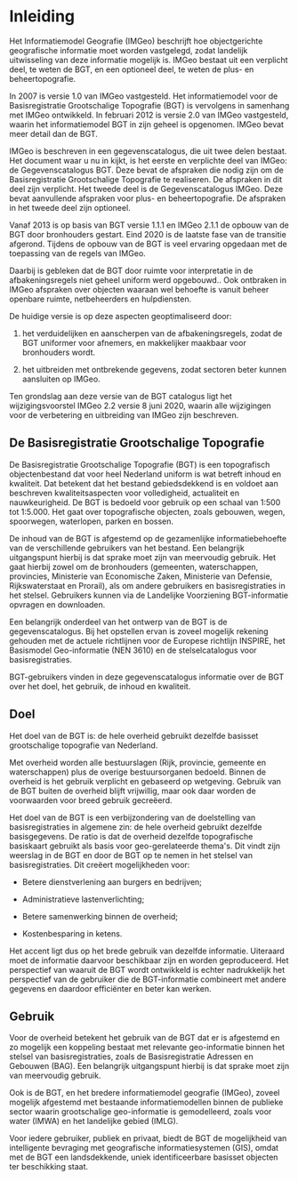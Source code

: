 Inleiding
=========

Het Informatiemodel Geografie (IMGeo) beschrijft hoe objectgerichte geografische
informatie moet worden vastgelegd, zodat landelijk uitwisseling van deze
informatie mogelijk is. IMGeo bestaat uit een verplicht deel, te weten de BGT,
en een optioneel deel, te weten de plus- en beheertopografie.

In 2007 is versie 1.0 van IMGeo vastgesteld. Het informatiemodel voor de
Basisregistratie Grootschalige Topografie (BGT) is vervolgens in samenhang met
IMGeo ontwikkeld. In februari 2012 is versie 2.0 van IMGeo vastgesteld, waarin
het informatiemodel BGT in zijn geheel is opgenomen. IMGeo bevat meer detail dan
de BGT.

IMGeo is beschreven in een gegevenscatalogus, die uit twee delen bestaat. Het
document waar u nu in kijkt, is het eerste en verplichte deel van IMGeo:
de Gegevenscatalogus BGT. Deze bevat de afspraken die nodig zijn om
de Basisregistratie Grootschalige Topografie te realiseren. De afspraken in
dit deel zijn verplicht. Het tweede deel is de Gegevenscatalogus IMGeo.
Deze bevat aanvullende afspraken voor plus- en beheertopografie. De
afspraken in het tweede deel zijn optioneel.

Vanaf 2013 is op basis van BGT versie 1.1.1 en IMGeo 2.1.1 de opbouw van de BGT
door bronhouders gestart. Eind 2020 is de laatste fase van de transitie
afgerond. Tijdens de opbouw van de BGT is veel ervaring opgedaan met de
toepassing van de regels van IMGeo.

Daarbij is gebleken dat de BGT door ruimte voor interpretatie in de
afbakeningsregels niet geheel uniform werd opgebouwd.. Ook ontbraken in IMGeo
afspraken over objecten waaraan wel behoefte is vanuit beheer openbare ruimte,
netbeheerders en hulpdiensten.

De huidige versie is op deze aspecten geoptimaliseerd door:

1.  het verduidelijken en aanscherpen van de afbakeningsregels, zodat de BGT
    uniformer voor afnemers, en makkelijker maakbaar voor bronhouders wordt.

2.  het uitbreiden met ontbrekende gegevens, zodat sectoren beter kunnen
    aansluiten op IMGeo.

Ten grondslag aan deze versie van de BGT catalogus ligt het wijzigingsvoorstel
IMGeo 2.2 versie 8 juni 2020, waarin alle wijzigingen voor de verbetering en
uitbreiding van IMGeo zijn beschreven.

De Basisregistratie Grootschalige Topografie
--------------------------------------------

De Basisregistratie Grootschalige Topografie (BGT) is een topografisch
objectenbestand dat voor heel Nederland uniform is wat betreft inhoud en
kwaliteit. Dat betekent dat het bestand gebiedsdekkend is en voldoet aan
beschreven kwaliteitsaspecten voor volledigheid, actualiteit en nauwkeurigheid.
De BGT is bedoeld voor gebruik op een schaal van 1:500 tot 1:5.000. Het gaat
over topografische objecten, zoals gebouwen, wegen, spoorwegen, waterlopen,
parken en bossen.

De inhoud van de BGT is afgestemd op de gezamenlijke informatiebehoefte van de
verschillende gebruikers van het bestand. Een belangrijk uitgangspunt hierbij is
dat sprake moet zijn van meervoudig gebruik. Het gaat hierbij zowel om de
bronhouders (gemeenten, waterschappen, provincies, Ministerie van Economische
Zaken, Ministerie van Defensie, Rijkswaterstaat en Prorail), als om andere
gebruikers en basisregistraties in het stelsel. Gebruikers kunnen via de
Landelijke Voorziening BGT-informatie opvragen en downloaden.

Een belangrijk onderdeel van het ontwerp van de BGT is de gegevenscatalogus. Bij
het opstellen ervan is zoveel mogelijk rekening gehouden met de actuele
richtlijnen voor de Europese richtlijn INSPIRE, het Basismodel Geo-informatie
(NEN 3610) en de stelselcatalogus voor basisregistraties.

BGT-gebruikers vinden in deze gegevenscatalogus informatie over de BGT over het
doel, het gebruik, de inhoud en kwaliteit.

Doel
----

Het doel van de BGT is: de hele over­heid gebruikt dezelfde basisset
grootschalige topografie van Nederland.

Met overheid worden alle bestuurslagen (Rijk, provincie, gemeente en
waterschappen) plus de overige bestuursorganen bedoeld. Binnen de overheid is
het gebruik verplicht en gebaseerd op wetgeving. Gebruik van de BGT buiten de
overheid blijft vrijwillig, maar ook daar worden de voorwaarden voor breed
gebruik gecreëerd.

Het doel van de BGT is een verbijzondering van de doelstelling van
basisregistraties in algemene zin: de hele overheid gebruikt dezelfde
basisgegevens. De ratio is dat de overheid dezelfde topografische basiskaart
gebruikt als basis voor geo-gerelateerde thema's. Dit vindt zijn weerslag in de
BGT en door de BGT op te nemen in het stelsel van basisregistraties. Dit creëert
mogelijkheden voor:

-   Betere dienstverlening aan burgers en bedrijven;

-   Administratieve lastenverlichting;

-   Betere samenwerking binnen de overheid;

-   Kostenbesparing in ketens.

Het accent ligt dus op het brede gebruik van dezelfde informatie. Uiteraard moet
de informatie daarvoor beschikbaar zijn en worden geproduceerd. Het perspectief
van waaruit de BGT wordt ontwikkeld is echter nadrukkelijk het perspectief van
de gebruiker die de BGT-informatie combineert met andere gegevens en daardoor
efficiënter en beter kan werken.

Gebruik
-------

Voor de overheid betekent het gebruik van de BGT dat er is afgestemd en zo
mogelijk een koppeling bestaat met relevante geo-informatie binnen het stelsel
van basisregistraties, zoals de Basisregistratie Adressen en Gebouwen (BAG). Een
belangrijk uitgangspunt hierbij is dat sprake moet zijn van meervoudig gebruik.

Ook is de BGT, en het bredere informatiemodel geografie (IMGeo), zoveel mogelijk
afgestemd met bestaande informatiemodellen binnen de publieke sector waarin
grootschalige geo-informatie is gemodelleerd, zoals voor water (IMWA) en het
landelijke gebied (IMLG).

Voor iedere gebruiker, publiek en privaat, biedt de BGT de mogelijkheid van
intelligente bevraging met geografische informatiesystemen (GIS), omdat met de
BGT een landsdekkende, uniek identificeerbare basisset objecten ter beschikking
staat.
